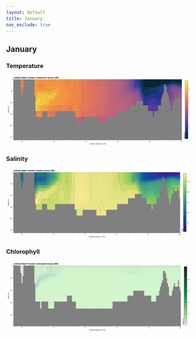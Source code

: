 ```yaml
---
layout: default
title: January
nav_exclude: true
---
```


## January

### Temperature
![January Temperature](cmems_mod_arc_phy_anfc_6km_detided_P1M-m/2023/January/thetao.png)

### Salinity
![January Salinity](cmems_mod_arc_phy_anfc_6km_detided_P1M-m/2023/January/so.png)

### Chlorophyll
![January Chlorophyll](cmems_mod_arc_bgc_anfc_ecosmo_P1M-m/2023/January/chl.png)